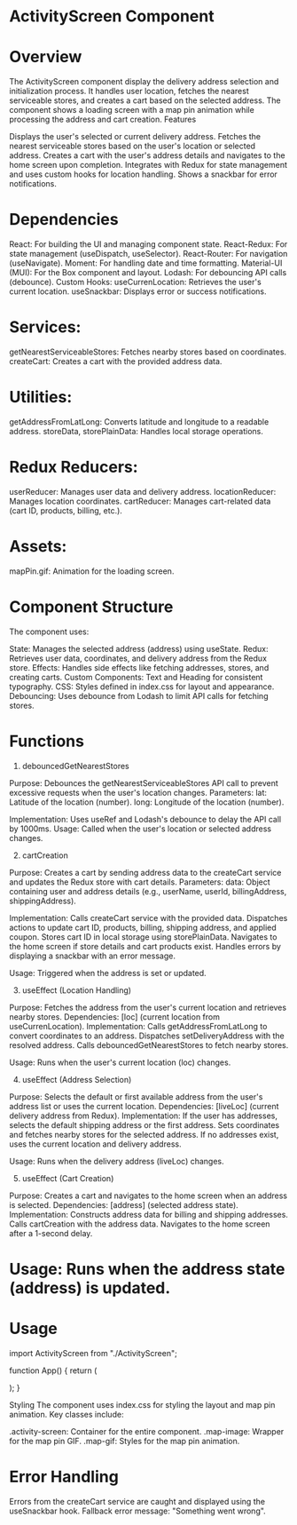# ActivityScreen Component

# Overview

The ActivityScreen component display the delivery address selection and initialization process. It handles user location, fetches the nearest serviceable stores, and creates a cart based on the selected address. The component shows a loading screen with a map pin animation while processing the address and cart creation.
Features

Displays the user's selected or current delivery address.
Fetches the nearest serviceable stores based on the user's location or selected address.
Creates a cart with the user's address details and navigates to the home screen upon completion.
Integrates with Redux for state management and uses custom hooks for location handling.
Shows a snackbar for error notifications.

# Dependencies

React: For building the UI and managing component state.
React-Redux: For state management (useDispatch, useSelector).
React-Router: For navigation (useNavigate).
Moment: For handling date and time formatting.
Material-UI (MUI): For the Box component and layout.
Lodash: For debouncing API calls (debounce).
Custom Hooks:
useCurrenLocation: Retrieves the user's current location.
useSnackbar: Displays error or success notifications.

# Services:

getNearestServiceableStores: Fetches nearby stores based on coordinates.
createCart: Creates a cart with the provided address data.

# Utilities:

getAddressFromLatLong: Converts latitude and longitude to a readable address.
storeData, storePlainData: Handles local storage operations.

# Redux Reducers:

userReducer: Manages user data and delivery address.
locationReducer: Manages location coordinates.
cartReducer: Manages cart-related data (cart ID, products, billing, etc.).

# Assets:

mapPin.gif: Animation for the loading screen.

# Component Structure

The component uses:

State: Manages the selected address (address) using useState.
Redux: Retrieves user data, coordinates, and delivery address from the Redux store.
Effects: Handles side effects like fetching addresses, stores, and creating carts.
Custom Components: Text and Heading for consistent typography.
CSS: Styles defined in index.css for layout and appearance.
Debouncing: Uses debounce from Lodash to limit API calls for fetching stores.

# Functions

1. debouncedGetNearestStores

Purpose: Debounces the getNearestServiceableStores API call to prevent excessive requests when the user's location changes.
Parameters:
lat: Latitude of the location (number).
long: Longitude of the location (number).

Implementation: Uses useRef and Lodash's debounce to delay the API call by 1000ms.
Usage: Called when the user's location or selected address changes.

2. cartCreation

Purpose: Creates a cart by sending address data to the createCart service and updates the Redux store with cart details.
Parameters:
data: Object containing user and address details (e.g., userName, userId, billingAddress, shippingAddress).

Implementation:
Calls createCart service with the provided data.
Dispatches actions to update cart ID, products, billing, shipping address, and applied coupon.
Stores cart ID in local storage using storePlainData.
Navigates to the home screen if store details and cart products exist.
Handles errors by displaying a snackbar with an error message.

Usage: Triggered when the address is set or updated.

3. useEffect (Location Handling)

Purpose: Fetches the address from the user's current location and retrieves nearby stores.
Dependencies: [loc] (current location from useCurrenLocation).
Implementation:
Calls getAddressFromLatLong to convert coordinates to an address.
Dispatches setDeliveryAddress with the resolved address.
Calls debouncedGetNearestStores to fetch nearby stores.

Usage: Runs when the user's current location (loc) changes.

4. useEffect (Address Selection)

Purpose: Selects the default or first available address from the user's address list or uses the current location.
Dependencies: [liveLoc] (current delivery address from Redux).
Implementation:
If the user has addresses, selects the default shipping address or the first address.
Sets coordinates and fetches nearby stores for the selected address.
If no addresses exist, uses the current location and delivery address.

Usage: Runs when the delivery address (liveLoc) changes.

5. useEffect (Cart Creation)

Purpose: Creates a cart and navigates to the home screen when an address is selected.
Dependencies: [address] (selected address state).
Implementation:
Constructs address data for billing and shipping addresses.
Calls cartCreation with the address data.
Navigates to the home screen after a 1-second delay.

# Usage: Runs when the address state (address) is updated.

# Usage

import ActivityScreen from "./ActivityScreen";

function App() {
return (
<div>
<ActivityScreen />
</div>
);
}

Styling
The component uses index.css for styling the layout and map pin animation. Key classes include:

.activity-screen: Container for the entire component.
.map-image: Wrapper for the map pin GIF.
.map-gif: Styles for the map pin animation.

# Error Handling

Errors from the createCart service are caught and displayed using the useSnackbar hook.
Fallback error message: "Something went wrong".
